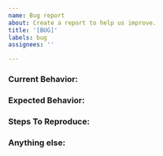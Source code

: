 ```yaml
---
name: Bug report
about: Create a report to help us improve.
title: '[BUG]'
labels: bug
assignees: ''

---
```


### Current Behavior:

### Expected Behavior:

### Steps To Reproduce:

### Anything else:
